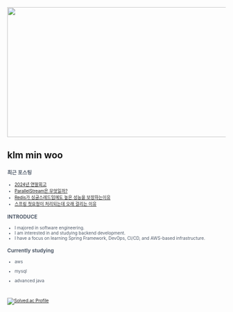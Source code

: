 
<div align="center">
  
<a href="https://github.com/devxb/gitanimals">
<img
  src="https://render.gitanimals.org/farms/minwoo1999"
  width="600"
  height="300"
/>
</a>
</div>

## klm min woo

<span style="color:#4E5968; font-size:10px;">

### 최근 포스팅
<span style="color:#4E5968; font-size:10px;">

- [2024년 연말회고](https://minwoo-it-factory.tistory.com/entry/2024%EB%85%84-%EC%97%B0%EB%A7%90%ED%9A%8C%EA%B3%A0)<br>
- [ParallelStream은 무엇일까?](https://minwoo-it-factory.tistory.com/entry/ParallelStream%EC%9D%80-%EB%AC%B4%EC%97%87%EC%9D%BC%EA%B9%8C)<br>
- [Redis가 싱글스레드임에도 높은 성능을 보장하는이유](https://minwoo-it-factory.tistory.com/entry/Redis%EA%B0%80-%EC%8B%B1%EA%B8%80%EC%8A%A4%EB%A0%88%EB%93%9C%EC%9E%84%EC%97%90%EB%8F%84-%EB%86%92%EC%9D%80-%EC%84%B1%EB%8A%A5%EC%9D%84-%EB%B3%B4%EC%9E%A5%ED%95%98%EB%8A%94%EC%9D%B4%EC%9C%A0)<br>
- [스프링 첫요청이 처리되는데 오래 걸리는 이유](https://minwoo-it-factory.tistory.com/entry/%EC%8A%A4%ED%94%84%EB%A7%81-%EC%B2%AB%EC%9A%94%EC%B2%AD%EC%9D%B4-%EC%B2%98%EB%A6%AC%EB%90%98%EB%8A%94%EB%8D%B0-%EC%98%A4%EB%9E%98-%EA%B1%B8%EB%A6%AC%EB%8A%94-%EC%9D%B4%EC%9C%A0)<br>


### INTRODUCE
<span style="color:#4E5968; font-size:10px;">

  
- I majored in software engineering.
- I am interested in and studying backend development.
- I have a focus on learning Spring Framework, DevOps, CI/CD, and AWS-based infrastructure.

### Currently studying 
<span style="color:#4E5968; font-size:10px;">

* aws

* mysql
 
* advanced java


<br><br>
[![Solved.ac Profile](http://mazassumnida.wtf/api/v2/generate_badge?boj=kbsserver)](https://solved.ac/kbsserver/)
</div>
